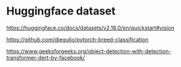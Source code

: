 # Huggingface dataset

https://huggingface.co/docs/datasets/v2.18.0/en/quickstart#vision


https://github.com/diegulio/pytorch-breed-classification



https://www.geeksforgeeks.org/object-detection-with-detection-transformer-dert-by-facebook/